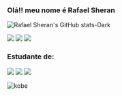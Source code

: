 ### Olá!! meu nome é Rafael Sheran


![Rafael Sheran's GitHub stats-Dark](https://github-readme-stats.vercel.app/api?username=sheranrafael&show_icons=true&hide=contribs,prs&cache_seconds=86400&theme=shades-of-purple)

<a href="https://instagram.com/sheran_vitorino" target="_blank"><img src="https://img.shields.io/badge/-Instagram-593D88?style=for-the-badge&logo=instagram&logoColor=white" target="_blank"></a>
 <a href = "mailto:contatosheranvitorino@gmail.com"><img src="https://img.shields.io/badge/-Gmail-F7DF1E?style=for-the-badge&logo=gmail&logoColor=black" target="_blank"></a>
  <a href="https://https://github.com/sheranrafael" target="_blank"><img src="https://img.shields.io/badge/GitHub-593D88?style=for-the-badge&logo=github&logoColor=white" target="_blank"></a>
   
### Estudante de:
 <a href="https://acervo.oglobo.globo.com/incoming/18800657-a99-493/imagemVerticalFotogaleria/Zico.jpg" target="_blank"><img src="https://img.shields.io/badge/HTML5-F7DF1E?style=for-the-badge&logo=html5&logoColor=black" target="_blank"></a>
 <a href="https://www.lance.com.br/galerias/wp-content/uploads/2023/06/whatsapp-image-2023-06-20-at-15.21.57.webp" target="_blank"><img src="https://img.shields.io/badge/CSS-593D88?&style=for-the-badge&logo=css3&logoColor=white" target="_blank"></a>
  <a href="https://contenti1.espn.com.br/image/wide/622_98c3c569-21f8-3f64-bfea-42614460e7b1.jpg" target="_blank"><img src="https://img.shields.io/badge/JavaScript-F7DF1E?style=for-the-badge&logo=javascript&logoColor=black" target="_blank"></a>

  ![kobe](https://github.com/sheranrafael/sheranrafael/assets/154270131/0363dad4-5de9-4eac-aa7c-f406f79c64eb)

